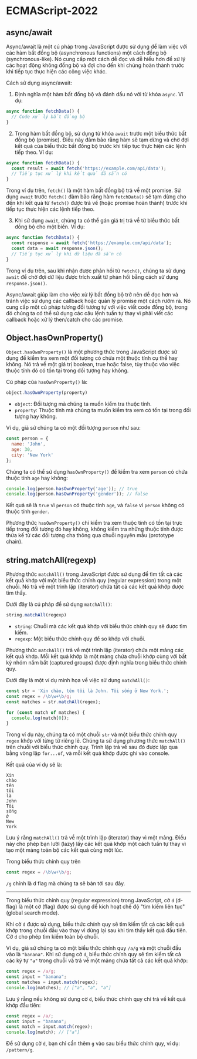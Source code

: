 # ECMAScript-2022

## async/await

Async/await là một cú pháp trong JavaScript được sử dụng để làm việc với các hàm bất đồng bộ (asynchronous functions) một cách đồng bộ (synchronous-like). Nó cung cấp một cách dễ đọc và dễ hiểu hơn để xử lý các hoạt động không đồng bộ và đợi cho đến khi chúng hoàn thành trước khi tiếp tục thực hiện các công việc khác.

Cách sử dụng async/await:

1. Định nghĩa một hàm bất đồng bộ và đánh dấu nó với từ khóa `async`. Ví dụ:

```javascript
async function fetchData() {
  // Code xử lý bất đồng bộ
}
```

2. Trong hàm bất đồng bộ, sử dụng từ khóa `await` trước một biểu thức bất đồng bộ (promise). Điều này đảm bảo rằng hàm sẽ tạm dừng và chờ đợi kết quả của biểu thức bất đồng bộ trước khi tiếp tục thực hiện các lệnh tiếp theo. Ví dụ:

```javascript
async function fetchData() {
  const result = await fetch('https://example.com/api/data');
  // Tiếp tục xử lý khi kết quả đã sẵn có
}
```

Trong ví dụ trên, `fetch()` là một hàm bất đồng bộ trả về một promise. Sử dụng `await` trước `fetch()` đảm bảo rằng hàm `fetchData()` sẽ tạm dừng cho đến khi kết quả từ `fetch()` được trả về (hoặc promise hoàn thành) trước khi tiếp tục thực hiện các lệnh tiếp theo.

3. Khi sử dụng `await`, chúng ta có thể gán giá trị trả về từ biểu thức bất đồng bộ cho một biến. Ví dụ:

```javascript
async function fetchData() {
  const response = await fetch('https://example.com/api/data');
  const data = await response.json();
  // Tiếp tục xử lý khi dữ liệu đã sẵn có
}
```

Trong ví dụ trên, sau khi nhận được phản hồi từ `fetch()`, chúng ta sử dụng `await` để chờ đợi dữ liệu được trích xuất từ phản hồi bằng cách sử dụng `response.json()`.

Async/await giúp làm cho việc xử lý bất đồng bộ trở nên dễ đọc hơn và tránh việc sử dụng các callback hoặc quản lý promise một cách rườm rà. Nó cung cấp một cú pháp tương đối tương tự với việc viết code đồng bộ, trong đó chúng ta có thể sử dụng các câu lệnh tuần tự thay vì phải viết các callback hoặc xử lý then/catch cho các promise.


## Object.hasOwnProperty()

`Object.hasOwnProperty()` là một phương thức trong JavaScript được sử dụng để kiểm tra xem một đối tượng có chứa một thuộc tính cụ thể hay không. Nó trả về một giá trị boolean, true hoặc false, tùy thuộc vào việc thuộc tính đó có tồn tại trong đối tượng hay không.

Cú pháp của `hasOwnProperty()` là:

```javascript
object.hasOwnProperty(property)
```

- `object`: Đối tượng mà chúng ta muốn kiểm tra thuộc tính.
- `property`: Thuộc tính mà chúng ta muốn kiểm tra xem có tồn tại trong đối tượng hay không.

Ví dụ, giả sử chúng ta có một đối tượng `person` như sau:

```javascript
const person = {
  name: 'John',
  age: 30,
  city: 'New York'
};
```

Chúng ta có thể sử dụng `hasOwnProperty()` để kiểm tra xem `person` có chứa thuộc tính `age` hay không:

```javascript
console.log(person.hasOwnProperty('age')); // true
console.log(person.hasOwnProperty('gender')); // false
```

Kết quả sẽ là `true` vì `person` có thuộc tính `age`, và `false` vì `person` không có thuộc tính `gender`.

Phương thức `hasOwnProperty()` chỉ kiểm tra xem thuộc tính có tồn tại trực tiếp trong đối tượng đó hay không, không kiểm tra những thuộc tính được thừa kế từ các đối tượng cha thông qua chuỗi nguyên mẫu (prototype chain).

## string.matchAll(regexp)

Phương thức `matchAll()` trong JavaScript được sử dụng để tìm tất cả các kết quả khớp với một biểu thức chính quy (regular expression) trong một chuỗi. Nó trả về một trình lặp (iterator) chứa tất cả các kết quả khớp được tìm thấy.

Dưới đây là cú pháp để sử dụng `matchAll()`:

```javascript
string.matchAll(regexp)
```

- `string`: Chuỗi mà các kết quả khớp với biểu thức chính quy sẽ được tìm kiếm.
- `regexp`: Một biểu thức chính quy để so khớp với chuỗi.

Phương thức `matchAll()` trả về một trình lặp (iterator) chứa một mảng các kết quả khớp. Mỗi kết quả khớp là một mảng chứa chuỗi khớp cùng với bất kỳ nhóm nắm bắt (captured groups) được định nghĩa trong biểu thức chính quy.

Dưới đây là một ví dụ minh họa về việc sử dụng `matchAll()`:

```javascript
const str = 'Xin chào, tên tôi là John. Tôi sống ở New York.';
const regex = /\b\w+\b/g;
const matches = str.matchAll(regex);

for (const match of matches) {
  console.log(match[0]);
}
```

Trong ví dụ này, chúng ta có một chuỗi `str` và một biểu thức chính quy `regex` khớp với từng từ riêng lẻ. Chúng ta sử dụng phương thức `matchAll()` trên chuỗi với biểu thức chính quy. Trình lặp trả về sau đó được lặp qua bằng vòng lặp `for...of`, và mỗi kết quả khớp được ghi vào console.

Kết quả của ví dụ sẽ là:

```
Xin
chào
tên
tôi
là
John
Tôi
sống
ở
New
York
```

Lưu ý rằng `matchAll()` trả về một trình lặp (iterator) thay vì một mảng. Điều này cho phép bạn lười (lazy) lấy các kết quả khớp một cách tuần tự thay vì tạo một mảng toàn bộ các kết quả cùng một lúc.

Trong biểu thức chính quy trên

```js
const regex = /\b\w+\b/g;
```

`/g` chính là d flag mà chúng ta sẽ bàn tới sau đây.

***

Trong biểu thức chính quy (regular expression) trong JavaScript, cờ `d` (d-flag) là một cờ (flag) được sử dụng để kích hoạt chế độ "tìm kiếm liên tục" (global search mode).

Khi cờ `d` được sử dụng, biểu thức chính quy sẽ tìm kiếm tất cả các kết quả khớp trong chuỗi đầu vào thay vì dừng lại sau khi tìm thấy kết quả đầu tiên. Cờ `d` cho phép tìm kiếm toàn bộ chuỗi.

Ví dụ, giả sử chúng ta có một biểu thức chính quy `/a/g` và một chuỗi đầu vào là `"banana"`. Khi sử dụng cờ `d`, biểu thức chính quy sẽ tìm kiếm tất cả các ký tự `"a"` trong chuỗi và trả về một mảng chứa tất cả các kết quả khớp:

```javascript
const regex = /a/g;
const input = "banana";
const matches = input.match(regex);
console.log(matches); // ["a", "a", "a"]
```

Lưu ý rằng nếu không sử dụng cờ `d`, biểu thức chính quy chỉ trả về kết quả khớp đầu tiên:

```javascript
const regex = /a/;
const input = "banana";
const match = input.match(regex);
console.log(match); // ["a"]
```

Để sử dụng cờ `d`, bạn chỉ cần thêm `g` vào sau biểu thức chính quy, ví dụ: `/pattern/g`.